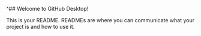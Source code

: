 ^## Welcome to GitHub Desktop!

This is your README. READMEs are where you can communicate what your project is and how to use it.


